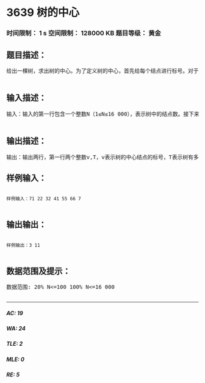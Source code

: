 # 3639 树的中心   
### 时间限制： 1 s     空间限制： 128000 KB     题目等级： 黄金  
## 题目描述：  

<pre>
给出一棵树，求出树的中心。为了定义树的中心，首先给每个结点进行标号。对于一个结点K，如果把K从树中删除（连同与它相连的边一起），剩下的被分成了很多块，每一块显然又是一棵树（即剩下的部分构成了一个森林）。则给结点K所标的号就是森林中结点个数最多的树所拥有的结点数。如果结点K的标号不大于其他任何一个结点的标号，则结点K被称为是树的中心。  

</pre>
  
  
## 输入描述：  

<pre>
输入：输入的第一行包含一个整数N（1≤N≤16 000），表示树中的结点数。接下来N-1行，每个两个整数a,b，由一个空格分隔，表示a与b之间有一条边。  

</pre>
  
  
## 输出描述：  

<pre>
输出：输出两行，第一行两个整数v,T，v表示树的中心结点的标号，T表示树有多少个中心。第二行包含T个数，为所有树的中心的编号，按升序排列。
</pre>
  
  
## 样例输入：  

<pre><code>
样例输入：71 22 32 41 55 66 7  

</code></pre>
  
  
## 输出输出：  

<pre><code>
样例输出：3 11  

</code></pre>
  
  
## 数据范围及提示：  

<pre>
数据范围: 20% N<=100 100% N<=16 000  

</pre>
  
  
***  

##### AC: 19  
##### WA: 24  
##### TLE: 2  
##### MLE: 0  
##### RE: 5  
